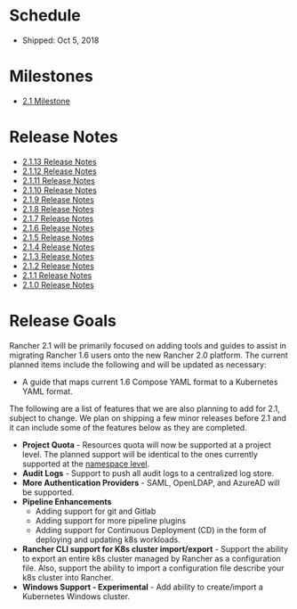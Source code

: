 # Schedule

* Shipped: Oct 5, 2018

# Milestones

* [2.1 Milestone](https://github.com/rancher/rancher/milestone/121)

# Release Notes

* [2.1.13 Release Notes](https://github.com/rancher/rancher/releases/tag/v2.1.13)
* [2.1.12 Release Notes](https://github.com/rancher/rancher/releases/tag/v2.1.12)
* [2.1.11 Release Notes](https://github.com/rancher/rancher/releases/tag/v2.1.11)
* [2.1.10 Release Notes](https://github.com/rancher/rancher/releases/tag/v2.1.10)
* [2.1.9 Release Notes](https://github.com/rancher/rancher/releases/tag/v2.1.9)
* [2.1.8 Release Notes](https://github.com/rancher/rancher/releases/tag/v2.1.8)
* [2.1.7 Release Notes](https://github.com/rancher/rancher/releases/tag/v2.1.7)
* [2.1.6 Release Notes](https://github.com/rancher/rancher/releases/tag/v2.1.6)
* [2.1.5 Release Notes](https://github.com/rancher/rancher/releases/tag/v2.1.5)
* [2.1.4 Release Notes](https://github.com/rancher/rancher/releases/tag/v2.1.4)
* [2.1.3 Release Notes](https://github.com/rancher/rancher/releases/tag/v2.1.3)
* [2.1.2 Release Notes](https://github.com/rancher/rancher/releases/tag/v2.1.2)
* [2.1.1 Release Notes](https://github.com/rancher/rancher/releases/tag/v2.1.1)
* [2.1.0 Release Notes](https://github.com/rancher/rancher/releases/tag/v2.1.0)

# Release Goals
Rancher 2.1 will be primarily focused on adding tools and guides to assist in migrating Rancher 1.6 users onto the new Rancher 2.0 platform.  The current planned items include the following and will be updated as necessary:
* A guide that maps current 1.6 Compose YAML format to a Kubernetes YAML format.

The following are a list of features that we are also planning to add for 2.1, subject to change.  We plan on shipping a few minor releases before 2.1 and it can include some of the features below as they are completed.

* **Project Quota** - Resources quota will now be supported at a project level.  The planned support will be identical to the ones currently supported at the [namespace level](https://kubernetes.io/docs/concepts/policy/resource-quotas/).
* **Audit Logs** - Support to push all audit logs to a centralized log store.
* **More Authentication Providers** - SAML, OpenLDAP, and AzureAD will be supported.
* **Pipeline Enhancements**
  * Adding support for git and Gitlab
  * Adding support for more pipeline plugins
  * Adding support for Continuous Deployment (CD) in the form of deploying and updating k8s workloads.
* **Rancher CLI support for K8s cluster import/export** - Support the ability to export an entire k8s cluster managed by Rancher as a configuration file.  Also, support the ability to import a configuration file describe your k8s cluster into Rancher.
* **Windows Support - Experimental** - Add ability to create/import a Kubernetes Windows cluster.


  